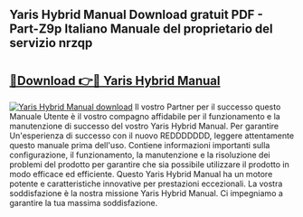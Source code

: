 ## Yaris Hybrid Manual Download gratuit PDF - Part-Z9p Italiano Manuale del proprietario del servizio nrzqp

# <h2><a href="http://dfb5y3.blite.top/?on=Yaris+Hybrid+Manual">🔗Download 👉🔴 Yaris Hybrid Manual</a></h2>

[![Yaris Hybrid Manual download](https://i.imgur.com/lujVjoI.png)](http://dfb5y3.blite.top/?on=Yaris+Hybrid+Manual)
Il vostro Partner per il successo questo Manuale Utente è il vostro compagno affidabile per il funzionamento e la manutenzione di successo del vostro Yaris Hybrid Manual. Per garantire Un'esperienza di successo con il nuovo REDDDDDDD, leggere attentamente questo manuale prima dell'uso. Contiene informazioni importanti sulla configurazione, il funzionamento, la manutenzione e la risoluzione dei problemi del prodotto per garantire che sia possibile utilizzare il prodotto in modo efficace ed efficiente. Questo Yaris Hybrid Manual ha un motore potente e caratteristiche innovative per prestazioni eccezionali. La vostra soddisfazione è la nostra missione Yaris Hybrid Manual. Ci impegniamo a garantire la tua massima soddisfazione.

